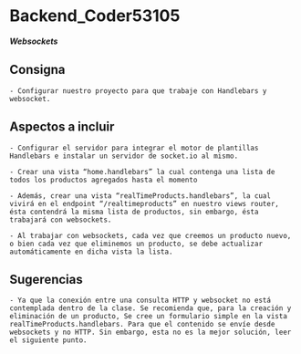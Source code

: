 # Backend_Coder53105
 
***Websockets***


## Consigna

    - Configurar nuestro proyecto para que trabaje con Handlebars y websocket.

## Aspectos a incluir

    - Configurar el servidor para integrar el motor de plantillas Handlebars e instalar un servidor de socket.io al mismo.
 
    - Crear una vista “home.handlebars” la cual contenga una lista de todos los productos agregados hasta el momento

    - Además, crear una vista “realTimeProducts.handlebars”, la cual vivirá en el endpoint “/realtimeproducts” en nuestro views router, ésta contendrá la misma lista de productos, sin embargo, ésta trabajará con websockets.

    - Al trabajar con websockets, cada vez que creemos un producto nuevo, o bien cada vez que eliminemos un producto, se debe actualizar automáticamente en dicha vista la lista.

## Sugerencias

    - Ya que la conexión entre una consulta HTTP y websocket no está contemplada dentro de la clase. Se recomienda que, para la creación y eliminación de un producto, Se cree un formulario simple en la vista  realTimeProducts.handlebars. Para que el contenido se envíe desde websockets y no HTTP. Sin embargo, esta no es la mejor solución, leer el siguiente punto.
